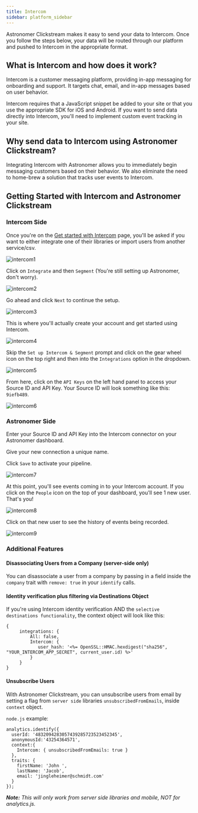 ```yaml
---
title: Intercom
sidebar: platform_sidebar
---
```


Astronomer Clickstream makes it easy to send your data to Intercom. Once you follow the steps below, your data will be routed through our platform and pushed to Intercom in the appropriate format.

## What is Intercom and how does it work?

Intercom is a customer messaging platform, providing in-app messaging for onboarding and support. It targets chat, email, and in-app messages based on user behavior.

Intercom requires that a JavaScript snippet be added to your site or that you use the appropriate SDK for iOS and Android. If you want to send data directly into Intercom, you'll need to implement custom event tracking in your site.

## Why send data to Intercom using Astronomer Clickstream?

Integrating Intercom with Astronomer allows you to immediately begin messaging customers based on their behavior. We also eliminate the need to home-brew a solution that tracks user events to Intercom.

## Getting Started with Intercom and Astronomer Clickstream

### Intercom Side

Once you're on the [Get started with Intercom](http://www.intercom.io) page, you'll be asked if you want to either integrate one of their libraries or import users from another service/csv.

![intercom1](../../../images/intercom1.png)

Click on `Integrate` and then `Segment` (You're still setting up Astronomer, don't worry).

![intercom2](../../../images/intercom2.png)

 Go ahead and click `Next` to continue the setup.

![intercom3](../../../images/intercom3.png)

This is where you'll actually create your account and get started using Intercom.

![intercom4](../../../images/intercom4.png)

Skip the `Set up Intercom & Segment` prompt and click on the gear wheel icon on the top right and then into the `Integrations` option in the dropdown.

![intercom5](../../../images/intercom5.png)

From here, click on the `API Keys` on the left hand panel to access your Source ID and API Key. Your Source ID will look something like this: `9iefb489`.

![intercom6](../../../images/intercom6.png)

### Astronomer Side

Enter your Source ID and API Key into the Intercom connector on your Astronomer dashboard.

Give your new connection a unique name.

Click `Save` to activate your pipeline.

![intercom7](../../../images/intercom7.png)

At this point, you'll see events coming in to your Intercom account. If you click on the `People` icon on the top of your dashboard, you'll see 1 new user. That's you!

![intercom8](../../../images/intercom8.png)

Click on that new user to see the history of events being recorded.

![intercom9](../../../images/intercom9.png)

### Additional Features

#### Disassociating Users from a Company (server-side only)

You can disassociate a user from a company by passing in a field inside the `company` trait with `remove: true` in your `identify` calls.

#### Identity verification plus filtering via Destinations Object

If you're using Intercom identity verification AND the `selective destinations functionality`, the context object will look like this:

```
{
     integrations: {
         All: false,
         Intercom: {
            user_hash: '<%= OpenSSL::HMAC.hexdigest("sha256", "YOUR_INTERCOM_APP_SECRET", current_user.id) %>'
         }
     }
}
```

#### Unsubscribe Users

With Astronomer Clickstream, you can unsubscribe users from email by setting a flag from `server side` libraries `unsubscribedFromEmails`, inside `context` object.

`node.js` example:

```
analytics.identify({
  userId: '4832094283057439285723523452345',
  anonymousId:'43254364571',
  context:{
    Intercom: { unsubscribedFromEmails: true }
  },
  traits: {
    firstName: 'John ',
    lastName: 'Jacob',
    email: 'jingleheimer@schmidt.com'
  }
});
```
***Note:** This will only work from server side libraries and mobile, NOT for analytics.js.*
